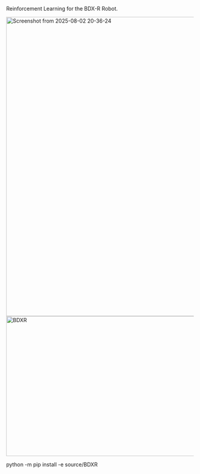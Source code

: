 Reinforcement Learning for the BDX-R Robot. 

<img width="604" height="804" alt="Screenshot from 2025-08-02 20-36-24" src="https://github.com/user-attachments/assets/4f65d9e9-85ad-497f-b687-10c54377d0f2" />
<img width="552" height="376" alt="BDXR" src="https://github.com/user-attachments/assets/7b92c5b6-71ba-4746-a2d3-77d880e18014" />

python -m pip install -e source/BDXR

